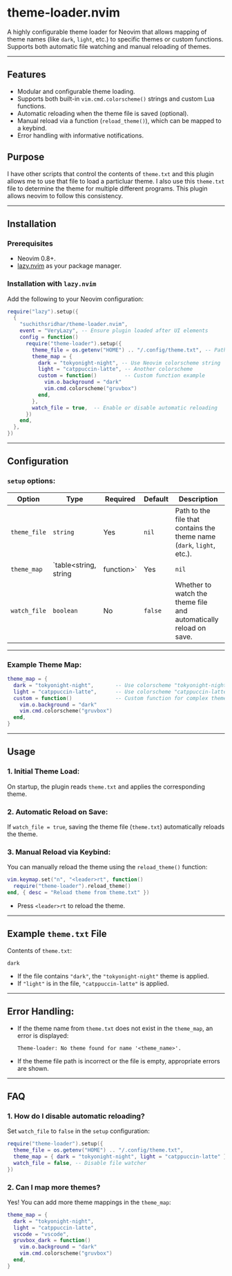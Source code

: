# **theme-loader.nvim**

A highly configurable theme loader for Neovim that allows mapping of theme
names (like `dark`, `light`, etc.) to specific themes or custom functions.
Supports both automatic file watching and manual reloading of themes.

---

## **Features**

- Modular and configurable theme loading.
- Supports both built-in `vim.cmd.colorscheme()` strings and custom Lua functions.
- Automatic reloading when the theme file is saved (optional).
- Manual reload via a function (`reload_theme()`), which can be mapped to a keybind.
- Error handling with informative notifications.

## Purpose

I have other scripts that control the contents of `theme.txt` and this plugin
allows me to use that file to load a particluar theme. I also use this
`theme.txt` file to determine the theme for multiple different programs. This
plugin allows neovim to follow this consistency.

---


## **Installation**

### **Prerequisites**

- Neovim 0.8+.
- [lazy.nvim](https://github.com/folke/lazy.nvim) as your package manager.

### **Installation with `lazy.nvim`**

Add the following to your Neovim configuration:

```lua
require("lazy").setup({
  {
    "suchithsridhar/theme-loader.nvim",
    event = "VeryLazy", -- Ensure plugin loaded after UI elements
    config = function()
      require("theme-loader").setup({
        theme_file = os.getenv("HOME") .. "/.config/theme.txt", -- Path to your theme file
        theme_map = {
          dark = "tokyonight-night", -- Use Neovim colorscheme string
          light = "catppuccin-latte", -- Another colorscheme
          custom = function()         -- Custom function example
            vim.o.background = "dark"
            vim.cmd.colorscheme("gruvbox")
          end,
        },
        watch_file = true,  -- Enable or disable automatic reloading
      })
    end,
  },
})
```

---

## **Configuration**

### **`setup` options:**

| Option       | Type             | Required | Default | Description                                                               |
| -------------| ---------------- | -------- | ------- | ------------------------------------------------------------------------- |
| `theme_file` | `string`          | Yes      | `nil`   | Path to the file that contains the theme name (`dark`, `light`, etc.).    |
| `theme_map`  | `table<string, string|function>` | Yes      | `nil`   | A map of theme names to either a `colorscheme` string or a function.      |
| `watch_file` | `boolean`         | No       | `false` | Whether to watch the theme file and automatically reload on save.         |

---

### **Example Theme Map:**

```lua
theme_map = {
  dark = "tokyonight-night",       -- Use colorscheme "tokyonight-night"
  light = "catppuccin-latte",      -- Use colorscheme "catppuccin-latte"
  custom = function()              -- Custom function for complex theme setup
    vim.o.background = "dark"
    vim.cmd.colorscheme("gruvbox")
  end,
}
```

---

## **Usage**

### **1. Initial Theme Load:**

On startup, the plugin reads `theme.txt` and applies the corresponding theme.

### **2. Automatic Reload on Save:**

If `watch_file = true`, saving the theme file (`theme.txt`) automatically reloads the theme.

### **3. Manual Reload via Keybind:**

You can manually reload the theme using the `reload_theme()` function:
```lua
vim.keymap.set("n", "<leader>rt", function()
  require("theme-loader").reload_theme()
end, { desc = "Reload theme from theme.txt" })
```
- Press `<leader>rt` to reload the theme.

---

## **Example `theme.txt` File**

Contents of `theme.txt`:
```
dark
```
- If the file contains `"dark"`, the `"tokyonight-night"` theme is applied.
- If `"light"` is in the file, `"catppuccin-latte"` is applied.

---

## **Error Handling:**

- If the theme name from `theme.txt` does not exist in the `theme_map`, an error is displayed:
  ```text
  Theme-loader: No theme found for name '<theme_name>'.
  ```
- If the theme file path is incorrect or the file is empty, appropriate errors are shown.

---

## **FAQ**

### **1. How do I disable automatic reloading?**

Set `watch_file` to `false` in the `setup` configuration:

```lua
require("theme-loader").setup({
  theme_file = os.getenv("HOME") .. "/.config/theme.txt",
  theme_map = { dark = "tokyonight-night", light = "catppuccin-latte" },
  watch_file = false, -- Disable file watcher
})
```

### **2. Can I map more themes?**

Yes! You can add more theme mappings in the `theme_map`:

```lua
theme_map = {
  dark = "tokyonight-night",
  light = "catppuccin-latte",
  vscode = "vscode",
  gruvbox_dark = function()
    vim.o.background = "dark"
    vim.cmd.colorscheme("gruvbox")
  end,
}
```

